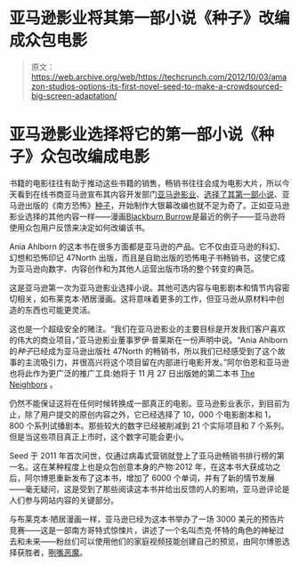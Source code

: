 # 亚马逊影业将其第一部小说《种子》改编成众包电影

> 原文：<https://web.archive.org/web/https://techcrunch.com/2012/10/03/amazon-studios-options-its-first-novel-seed-to-make-a-crowdsourced-big-screen-adaptation/>

# 亚马逊影业选择将它的第一部小说《种子》众包改编成电影

书籍的电影往往有助于推动这些书籍的销售，畅销书往往会成为电影大片，所以今天看到在线书商亚马逊宣布其内容开发部门[亚马逊影业](https://web.archive.org/web/20221221143812/http://studios.amazon.com/)、[选择了其第一部小说](https://web.archive.org/web/20221221143812/http://phx.corporate-ir.net/phoenix.zhtml?c=176060&p=irol-newsArticle&ID=1741173&highlight=)、亚马逊出版的《南方恐怖》[种子](https://web.archive.org/web/20221221143812/http://www.amazon.com/Seed-Ania-Ahlborn/dp/1612183662)，开始制作大银幕改编也就不足为奇了。正如亚马逊影业选择的其他内容一样——漫画[Blackburn Burrow](https://web.archive.org/web/20221221143812/https://techcrunch.com/2012/09/12/amazon-tries-hand-at-more-original-and-crowdsourced-content-with-blackburn-burrow-digital-comic/)是最近的例子——亚马逊将使用众包用户反馈来决定如何改编该书。

Ania Ahlborn 的这本书在很多方面都是亚马逊的产品。它不仅由亚马逊的科幻、幻想和恐怖印记 47North 出版，而且是自助出版的恐怖电子书畅销书，这使它成为亚马逊向数字、内容创作和为其他人运营出版市场的整个转变的典范。

这是亚马逊第一次为亚马逊影业选择小说。其他可选内容与电影剧本和情节内容密切相关，如布莱克本·陋居漫画。这将意味着更多的工作，但亚马逊从原材料中创造的东西也可能更灵活。

这也是一个超级安全的赌注。“我们在亚马逊影业的主要目标是开发我们客户喜欢的伟大的商业项目，”亚马逊影业董事罗伊·普莱斯在一份声明中说。“Ania Ahlborn 的*种子*已经成为亚马逊出版社 47North 的畅销书，所以我们已经感受到了这个故事的主流吸引力，并很高兴将这个项目留在内部进行电影开发。”阿尔伯恩和亚马逊也将此作为更广泛的推广工具:她将于 11 月 27 日出版她的第二本书 [The Neighbors](https://web.archive.org/web/20221221143812/http://cts.businesswire.com/ct/CT?id=smartlink&url=http%3A%2F%2Fwww.amazon.com%2FThe-Neighbors-Ania-Ahlborn%2Fdp%2F1612184456%2Fref%3Dsr_1_1%3Fie%3DUTF8%26qid%3D1348612871%26sr%3D8-1%26keywords%3Dthe%2Bneighbors&esheet=50428936&lan=en-US&anchor=The+Neighbors&index=1&md5=cb91b5cb4072d30eb6a215932d545ed6) 。

仍然不能保证这将在任何时候转换成一部真正的电影。亚马逊影业表示，到目前为止，除了用户提交的原创内容之外，它已经选择了 10，000 个电影剧本和 1，800 个系列试播剧本。那些较大的数字已经被削减到 21 个实际项目和 7 个系列。但是当这些项目真正上市时，这个数字可能会更小。

Seed 于 2011 年首次问世，仅通过病毒式营销就登上了亚马逊畅销书排行榜的第一名。这在某种程度上也是众包创意本身的产物:2012 年，在这本书大获成功之后，阿尔博恩重新发布了这本书，增加了 6000 个单词，并有了新的情节发展——毫无疑问，这是受到了那些阅读这本书并给出反馈的人的影响，亚马逊评论是人们参与网站内容的关键部分。

与布莱克本·陋居漫画一样，亚马逊已经为这本书举办了一场 3000 美元的预告片竞赛——这是一部南方哥特式惊悚片，讲述了一个名叫杰克·怀特的角色的神秘过去和未来——粉丝们可以使用他们的家庭视频技能创建自己的预览，由阿尔博恩选择获胜者，[咧嘴恶魔](https://web.archive.org/web/20221221143812/http://g-ecx.images-amazon.com/images/G/01/digital/kindle/merch/Seed._V387529065_SX320_SY240_CR0,0,0,0_.png)。